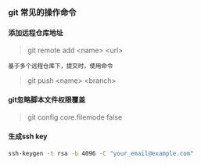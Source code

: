 ### git 常见的操作命令

#### 添加远程仓库地址

>git remote add &lt;name&gt; &lt;url&gt;

`基于多个远程仓库下，提交时，使用命令`

> git push &lt;name&gt; &lt;branch&gt;

#### git忽略脚本文件权限覆盖

> git config core.filemode false


#### 生成ssh key 

```cmd
ssh-keygen -t rsa -b 4096 -C "your_email@example.com"
```